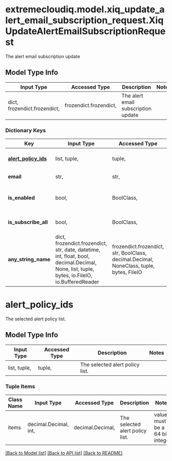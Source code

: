 # extremecloudiq.model.xiq_update_alert_email_subscription_request.XiqUpdateAlertEmailSubscriptionRequest

The alert email subscription update

## Model Type Info
Input Type | Accessed Type | Description | Notes
------------ | ------------- | ------------- | -------------
dict, frozendict.frozendict,  | frozendict.frozendict,  | The alert email subscription update | 

### Dictionary Keys
Key | Input Type | Accessed Type | Description | Notes
------------ | ------------- | ------------- | ------------- | -------------
**[alert_policy_ids](#alert_policy_ids)** | list, tuple,  | tuple,  | The selected alert policy list. | 
**email** | str,  | str,  | The email address. | [optional] 
**is_enabled** | bool,  | BoolClass,  | Enable/disable alert notifications for an email. | [optional] 
**is_subscribe_all** | bool,  | BoolClass,  | The all alert policy selected flag. | [optional] 
**any_string_name** | dict, frozendict.frozendict, str, date, datetime, int, float, bool, decimal.Decimal, None, list, tuple, bytes, io.FileIO, io.BufferedReader | frozendict.frozendict, str, BoolClass, decimal.Decimal, NoneClass, tuple, bytes, FileIO | any string name can be used but the value must be the correct type | [optional]

# alert_policy_ids

The selected alert policy list.

## Model Type Info
Input Type | Accessed Type | Description | Notes
------------ | ------------- | ------------- | -------------
list, tuple,  | tuple,  | The selected alert policy list. | 

### Tuple Items
Class Name | Input Type | Accessed Type | Description | Notes
------------- | ------------- | ------------- | ------------- | -------------
items | decimal.Decimal, int,  | decimal.Decimal,  | The selected alert policy list. | value must be a 64 bit integer

[[Back to Model list]](../../README.md#documentation-for-models) [[Back to API list]](../../README.md#documentation-for-api-endpoints) [[Back to README]](../../README.md)

